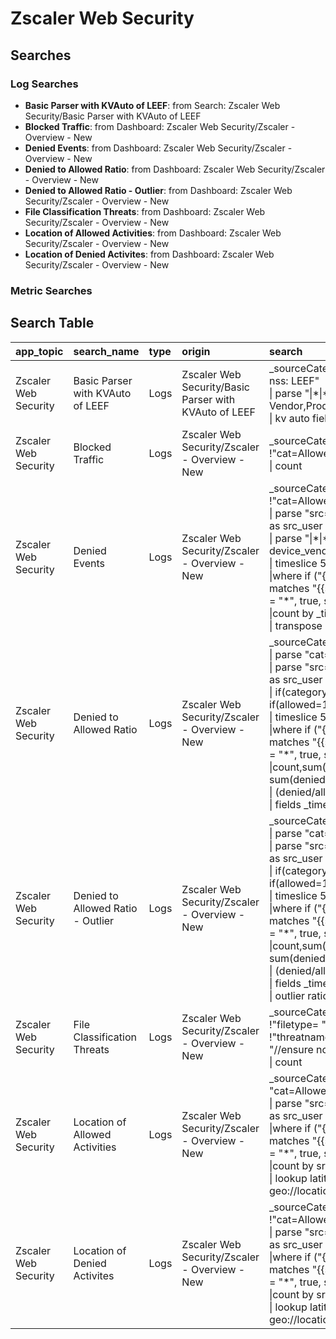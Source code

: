 # Zscaler Web Security

## Searches

### Log Searches

- **Basic Parser with KVAuto of LEEF**: from Search: Zscaler Web Security/Basic Parser with KVAuto of LEEF 
- **Blocked Traffic**: from Dashboard: Zscaler Web Security/Zscaler - Overview - New 
- **Denied Events**: from Dashboard: Zscaler Web Security/Zscaler - Overview - New 
- **Denied to Allowed Ratio**: from Dashboard: Zscaler Web Security/Zscaler - Overview - New 
- **Denied to Allowed Ratio - Outlier**: from Dashboard: Zscaler Web Security/Zscaler - Overview - New 
- **File Classification Threats**: from Dashboard: Zscaler Web Security/Zscaler - Overview - New 
- **Location of Allowed Activities**: from Dashboard: Zscaler Web Security/Zscaler - Overview - New 
- **Location of Denied Activites**: from Dashboard: Zscaler Web Security/Zscaler - Overview - New

### Metric Searches


## Search Table

|app\_topic|search\_name|type|origin|search|
|:--|:--|:--|:--|:--|
|Zscaler Web Security|Basic Parser with KVAuto of LEEF|Logs|Zscaler Web Security/Basic Parser with KVAuto of LEEF|\_sourceCategory = Labs/Zscaler\* "zscaler-nss: LEEF"<br />\| parse "\|\*\|\*\|\*\|\*\|\*" as Vendor,Product,Ver,Category,kvout<br />\| kv auto field=kvout|
|Zscaler Web Security|Blocked Traffic|Logs|Zscaler Web Security/Zscaler - Overview - New|\_sourceCategory = Labs/Zscaler\* !"cat=Allowed" \| parse "cat=\*\\t" as category \| count|
|Zscaler Web Security|Denied Events|Logs|Zscaler Web Security/Zscaler - Overview - New|\_sourceCategory = Labs/Zscaler\* !"cat=Allowed"<br />\| parse "src=\*\\t" as src\_ip, "usrName=\*\\t" as src\_user<br />\| parse "\|\*\|\*\|\*\|\*\|" as device\_vendor,device\_product,update,action<br />\| timeslice 5m<br />\|where if ("{{src\_user}}" = "\*", true, src\_user matches "{{src\_user}}") AND if ("{{src\_ip}}" = "\*", true, src\_ip matches "{{src\_ip}}")<br />\|count by \_timeslice,action<br />\| transpose row \_timeslice column action|
|Zscaler Web Security|Denied to Allowed Ratio|Logs|Zscaler Web Security/Zscaler - Overview - New|\_sourceCategory = Labs/Zscaler\* <br />\| parse "cat=\*\\t" as category<br />\| parse "src=\*\\t" as src\_ip, "usrName=\*\\t" as src\_user<br />\| if(category="Allowed",1,0) as allowed \| if(allowed=1,0,1) as denied<br />\| timeslice 5m<br />\|where if ("{{src\_user}}" = "\*", true, src\_user matches "{{src\_user}}") AND if ("{{src\_ip}}" = "\*", true, src\_ip matches "{{src\_ip}}")<br />\|count,sum(allowed) as allowed, sum(denied) as denied by \_timeslice<br />\| (denied/allowed)\*100 as ratio <br />\| fields \_timeslice,ratio|
|Zscaler Web Security|Denied to Allowed Ratio - Outlier|Logs|Zscaler Web Security/Zscaler - Overview - New|\_sourceCategory = Labs/Zscaler\* <br />\| parse "cat=\*\\t" as category<br />\| parse "src=\*\\t" as src\_ip, "usrName=\*\\t" as src\_user<br />\| if(category="Allowed",1,0) as allowed \| if(allowed=1,0,1) as denied<br />\| timeslice 5m<br />\|where if ("{{src\_user}}" = "\*", true, src\_user matches "{{src\_user}}") AND if ("{{src\_ip}}" = "\*", true, src\_ip matches "{{src\_ip}}")<br />\|count,sum(allowed) as allowed, sum(denied) as denied by \_timeslice<br />\| (denied/allowed)\*100 as ratio <br />\| fields \_timeslice,ratio<br />\| outlier ratio|
|Zscaler Web Security|File Classification Threats|Logs|Zscaler Web Security/Zscaler - Overview - New|\_sourceCategory = Labs/Zscaler\* !"filetype= " !"filetype=None" filetype !"threatname=none" !"threatname= "//ensure no nones and nulls<br />\| count<br />|
|Zscaler Web Security|Location of Allowed Activities|Logs|Zscaler Web Security/Zscaler - Overview - New|\_sourceCategory = Labs/Zscaler\* "cat=Allowed"<br />\| parse "src=\*\\t" as src\_ip, "usrName=\*\\t" as src\_user<br />\|where if ("{{src\_user}}" = "\*", true, src\_user matches "{{src\_user}}") AND if ("{{src\_ip}}" = "\*", true, src\_ip matches "{{src\_ip}}")<br />\|count by src\_ip<br />\| lookup latitude, longitude  from geo://location on ip=src\_ip|
|Zscaler Web Security|Location of Denied Activites|Logs|Zscaler Web Security/Zscaler - Overview - New|\_sourceCategory = Labs/Zscaler\* !"cat=Allowed"<br />\| parse "src=\*\\t" as src\_ip, "usrName=\*\\t" as src\_user<br />\|where if ("{{src\_user}}" = "\*", true, src\_user matches "{{src\_user}}") AND if ("{{src\_ip}}" = "\*", true, src\_ip matches "{{src\_ip}}")<br />\|count by src\_ip<br />\| lookup latitude, longitude  from geo://location on ip=src\_ip|

